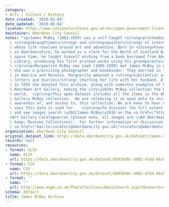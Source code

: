 ```yaml
---
category:
- Arts / Culture / History
date_created: '2020-02-04'
date_updated: '2020-08-04'
license: https://www.nationalarchives.gov.uk/doc/open-government-licence/version/3/
maintainer: Aberdeen City Council
notes: "<p>James McBey (1883-1959) was a self-taught <strong>printmaker</strong>,\
  \ <strong>draughtsman</strong> and <strong>painter</strong> of international repute,\
  \ whose life revolved around art and adventure. Born in <strong>Foveran</strong>\
  \ in Aberdeenshire, he worked as a clerk for the North of Scotland Bank. In his\
  \ spare time, he taught himself etching from a book borrowed from Aberdeen Public\
  \ Library, producing his first printed works using his grandparents\u2019 mangle.\
  \ </p>\n<p>Marguerite McBey nee Loeb (1905-1999) met James McBey in America, where\
  \ she was a practicing photographer and bookbinder. They married in 1931 and lived\
  \ in America and Morocco. Marguerite amassed a <strong>substantial archive of books,\
  \ letters and diaries</strong> charting her life with her husband. After his death\
  \ in 1959 she donated this archive, along with numerous examples of his work, to\
  \ Aberdeen Art Gallery, making the city\u2019s McBey collection the best in the\
  \ world.  </p>\n<p>This open dataset includes all the items in the Aberdeen Art\
  \ Gallery McBey collection.  We are releasing it as open data to increase public\
  \ awareness of, and access to, this collection. We are keen to hear of any novel\
  \ uses this data is used for.   </p>\n<p>To discover the full extent of the collection\
  \ and see images search \u201CJames McBey\u201D on the <a href=\"http://www.aagm.co.uk/TheCollections/BasicSearch.aspx?dosearch=y&amp;Artists=McBey+James+LLD&amp;Title=&amp;chat=\"\
  >Art Gallery Catalogue</a> (please note, all images are \xA9 Aberdeen Art Gallery\
  \ &amp; Museums Collections).  For further information or discussion, please email\
  \ <a href=\"mailto:curators@aberdeencity.gov.uk\">curators@aberdeencity.gov.uk</a>.</p>"
organization: Aberdeen City Council
original_dataset_link: https://data.aberdeencity.gov.uk/dataset/james-mcbey-archive
records: null
resources:
- format: XLSX
  name: XLSX
  url: https://data.aberdeencity.gov.uk/dataset/db03bd8c-4002-47dd-84cb-252d169d125d/resource/58be0b06-db92-446c-8b65-7d4eb8c86369/download/james-mcbey-archive-spreadsheet.xlsx
- format: CSV
  name: CSV
  url: https://data.aberdeencity.gov.uk/dataset/db03bd8c-4002-47dd-84cb-252d169d125d/resource/458eec28-80a4-495e-b903-c7f6a7a91470/download/james-mcbey-archive-text-file.csv
- format: ''
  name: ''
  url: http://www.aagm.co.uk/TheCollections/BasicSearch.aspx?dosearch=y&Artists=McBey+James+LLD&Title=&chat=
schema: default
title: James McBey Archive
---
```

